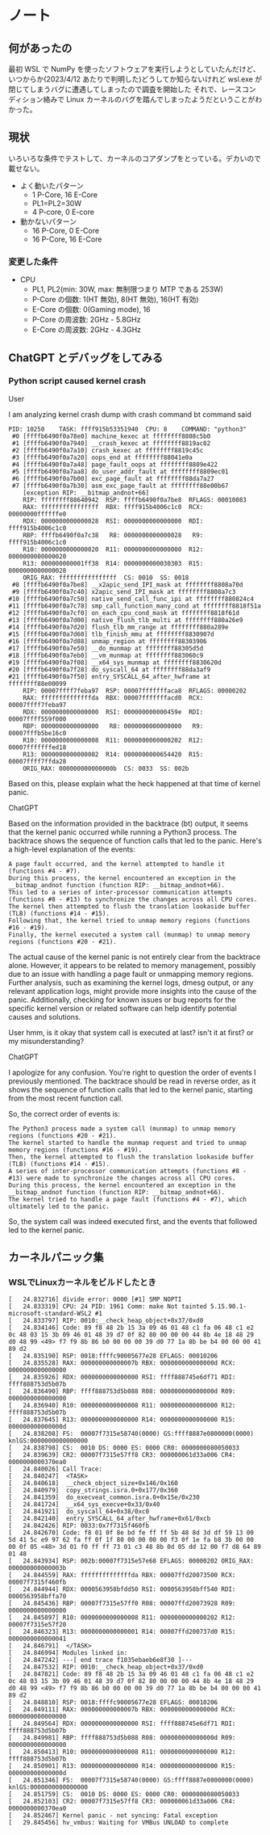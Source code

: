 # ノート

## 何があったの

最初 WSL で NumPy を使ったソフトウェアを実行しようとしていたんだけど、いつからか(2023/4/12 あたりで判明した)どうしてか知らないけれど wsl.exe が閉じてしまうバグに遭遇してしまったので調査を開始した
それで、レースコンディション絡みで Linux カーネルのバグを踏んでしまったようだということがわかった。

## 現状

いろいろな条件でテストして、カーネルのコアダンプをとっている。デカいので載せない。

- よく動いたパターン
  - 1 P-Core, 16 E-Core
  - PL1=PL2=30W
  - 4 P-core, 0 E-core
- 動かないパターン
  - 16 P-Core, 0 E-Core
  - 16 P-Core, 16 E-Core

### 変更した条件

- CPU
  - PL1, PL2(min: 30W, max: 無制限つまり MTP である 253W)
  - P-Core の個数: 1(HT 無効), 8(HT 無効), 16(HT 有効)
  - E-Core の個数: 0(Gaming mode), 16
  - P-Core の周波数: 2GHz - 5.8GHz
  - E-Core の周波数: 2GHz - 4.3GHz

## ChatGPT とデバッグをしてみる

### Python script caused kernel crash

User

I am analyzing kernel crash dump with crash command
bt command said

```
PID: 10250    TASK: ffff915b53351940  CPU: 8    COMMAND: "python3"
 #0 [ffffb6490f0a78e0] machine_kexec at ffffffff8808c5b0
 #1 [ffffb6490f0a7940] __crash_kexec at ffffffff8819ac02
 #2 [ffffb6490f0a7a10] crash_kexec at ffffffff8819c45c
 #3 [ffffb6490f0a7a20] oops_end at ffffffff88041e0a
 #4 [ffffb6490f0a7a48] page_fault_oops at ffffffff8809e422
 #5 [ffffb6490f0a7aa8] do_user_addr_fault at ffffffff8809ec01
 #6 [ffffb6490f0a7b00] exc_page_fault at ffffffff88da7a27
 #7 [ffffb6490f0a7b30] asm_exc_page_fault at ffffffff88e00b67
    [exception RIP: __bitmap_andnot+66]
    RIP: ffffffff88640942  RSP: ffffb6490f0a7be8  RFLAGS: 00010083
    RAX: ffffffffffffffff  RBX: ffff915b4006c1c0  RCX: 00000000ffffffe0
    RDX: 0000000000000028  RSI: 0000000000000000  RDI: ffff915b4006c1c0
    RBP: ffffb6490f0a7c38   R8: 0000000000000028   R9: ffff915b4006c1c0
    R10: 0000000000000020  R11: 0000000000000000  R12: 0000000000000020
    R13: 000000000001ff38  R14: 0000000000030303  R15: 0000000000000028
    ORIG_RAX: ffffffffffffffff  CS: 0010  SS: 0018
 #8 [ffffb6490f0a7be8] __x2apic_send_IPI_mask at ffffffff8808a70d
 #9 [ffffb6490f0a7c40] x2apic_send_IPI_mask at ffffffff8808a7c3
#10 [ffffb6490f0a7c50] native_send_call_func_ipi at ffffffff880824c4
#11 [ffffb6490f0a7c78] smp_call_function_many_cond at ffffffff8818f51a
#12 [ffffb6490f0a7cf0] on_each_cpu_cond_mask at ffffffff8818f61d
#13 [ffffb6490f0a7d00] native_flush_tlb_multi at ffffffff880a26e9
#14 [ffffb6490f0a7d20] flush_tlb_mm_range at ffffffff880a289e
#15 [ffffb6490f0a7d60] tlb_finish_mmu at ffffffff8830907d
#16 [ffffb6490f0a7d88] unmap_region at ffffffff88303906
#17 [ffffb6490f0a7e50] __do_munmap at ffffffff88305d5d
#18 [ffffb6490f0a7eb0] __vm_munmap at ffffffff883060c9
#19 [ffffb6490f0a7f08] __x64_sys_munmap at ffffffff8830620d
#20 [ffffb6490f0a7f28] do_syscall_64 at ffffffff88da3af9
#21 [ffffb6490f0a7f50] entry_SYSCALL_64_after_hwframe at ffffffff88e00099
    RIP: 00007ffff7feba97  RSP: 00007fffffffaca8  RFLAGS: 00000202
    RAX: ffffffffffffffda  RBX: 00007fffffffacd0  RCX: 00007ffff7feba97
    RDX: 0000000000000000  RSI: 000000000000459e  RDI: 00007ffff559f000
    RBP: 0000000000000000   R8: 0000000000000000   R9: 00007fffb5be16c0
    R10: 0000000000000008  R11: 0000000000000202  R12: 00007fffffffed18
    R13: 0000000000000002  R14: 0000000000654420  R15: 00007ffff7ffda28
    ORIG_RAX: 000000000000000b  CS: 0033  SS: 002b
```

Based on this, please explain what the heck happened at that time of kernel panic.

ChatGPT

Based on the information provided in the backtrace (bt) output, it seems that the kernel panic occurred while running a Python3 process. The backtrace shows the sequence of function calls that led to the panic. Here's a high-level explanation of the events:

    A page fault occurred, and the kernel attempted to handle it (functions #4 - #7).
    During this process, the kernel encountered an exception in the __bitmap_andnot function (function RIP: __bitmap_andnot+66).
    This led to a series of inter-processor communication attempts (functions #8 - #13) to synchronize the changes across all CPU cores.
    The kernel then attempted to flush the translation lookaside buffer (TLB) (functions #14 - #15).
    Following that, the kernel tried to unmap memory regions (functions #16 - #19).
    Finally, the kernel executed a system call (munmap) to unmap memory regions (functions #20 - #21).

The actual cause of the kernel panic is not entirely clear from the backtrace alone. However, it appears to be related to memory management, possibly due to an issue with handling a page fault or unmapping memory regions. Further analysis, such as examining the kernel logs, dmesg output, or any relevant application logs, might provide more insights into the cause of the panic. Additionally, checking for known issues or bug reports for the specific kernel version or related software can help identify potential causes and solutions.

User
hmm, is it okay that system call is executed at last? isn't it at first? or my misunderstanding?

ChatGPT

I apologize for any confusion. You're right to question the order of events I previously mentioned. The backtrace should be read in reverse order, as it shows the sequence of function calls that led to the kernel panic, starting from the most recent function call.

So, the correct order of events is:

    The Python3 process made a system call (munmap) to unmap memory regions (functions #20 - #21).
    The kernel started to handle the munmap request and tried to unmap memory regions (functions #16 - #19).
    Then, the kernel attempted to flush the translation lookaside buffer (TLB) (functions #14 - #15).
    A series of inter-processor communication attempts (functions #8 - #13) were made to synchronize the changes across all CPU cores.
    During this process, the kernel encountered an exception in the __bitmap_andnot function (function RIP: __bitmap_andnot+66).
    The kernel tried to handle a page fault (functions #4 - #7), which ultimately led to the panic.

So, the system call was indeed executed first, and the events that followed led to the kernel panic.


## カーネルパニック集
### WSLでLinuxカーネルをビルドしたとき
```
[   24.832716] divide error: 0000 [#1] SMP NOPTI
[   24.833319] CPU: 24 PID: 1961 Comm: make Not tainted 5.15.90.1-microsoft-standard-WSL2 #1
[   24.833797] RIP: 0010:__check_heap_object+0x37/0xd0
[   24.834146] Code: 89 f8 48 2b 15 3a 09 46 01 48 c1 fa 06 48 c1 e2 0c 48 03 15 3b 09 46 01 48 39 d7 0f 82 80 00 00 00 44 8b 4e 18 48 29 d0 48 99 <49> f7 f9 8b 86 b0 00 00 00 39 d0 77 1a 8b be b4 00 00 00 41 89 d2
[   24.835190] RSP: 0018:ffffc90005677e28 EFLAGS: 00010206
[   24.835528] RAX: 000000000000007b RBX: 000000000000000d RCX: 0000000000000000
[   24.835926] RDX: 0000000000000000 RSI: ffff888745e6df71 RDI: ffff888753d5b07b
[   24.836490] RBP: ffff888753d5b088 R08: 000000000000000d R09: 0000000000000000
[   24.836940] R10: 0000000000000008 R11: 0000000000000000 R12: ffff888753d5b07b
[   24.837645] R13: 0000000000000000 R14: 0000000000000000 R15: 000000000000000d
[   24.838208] FS:  00007f7315e58740(0000) GS:ffff8887e0800000(0000) knlGS:0000000000000000
[   24.838798] CS:  0010 DS: 0000 ES: 0000 CR0: 0000000080050033
[   24.839639] CR2: 00007f7315e57ff8 CR3: 000000061d33a006 CR4: 0000000000370ea0
[   24.840026] Call Trace:
[   24.840247]  <TASK>
[   24.840618]  __check_object_size+0x146/0x160
[   24.840979]  copy_strings.isra.0+0x177/0x360
[   24.841359]  do_execveat_common.isra.0+0x15e/0x230
[   24.841724]  __x64_sys_execve+0x33/0x40
[   24.841921]  do_syscall_64+0x38/0xc0
[   24.842140]  entry_SYSCALL_64_after_hwframe+0x61/0xcb
[   24.842426] RIP: 0033:0x7f7315f460fb
[   24.842670] Code: f8 01 0f 8e bd fe ff ff 5b 48 8d 3d df 59 13 00 5d 41 5c e9 97 62 fa ff 0f 1f 80 00 00 00 00 f3 0f 1e fa b8 3b 00 00 00 0f 05 <48> 3d 01 f0 ff ff 73 01 c3 48 8b 0d 05 dd 12 00 f7 d8 64 89 01 48
[   24.843934] RSP: 002b:00007f7315e57e68 EFLAGS: 00000202 ORIG_RAX: 000000000000003b
[   24.844559] RAX: ffffffffffffffda RBX: 00007ffd20073500 RCX: 00007f7315f460fb
[   24.844944] RDX: 0000563958bfdd50 RSI: 0000563958bff540 RDI: 0000563958bffa70
[   24.845436] RBP: 00007f7315e57ff0 R08: 00007ffd20073928 R09: 0000000000000000
[   24.845897] R10: 0000000000000008 R11: 0000000000000202 R12: 00007f7315e57f20
[   24.846323] R13: 0000000000000001 R14: 00007ffd200737d0 R15: 0000000000000041
[   24.846791]  </TASK>
[   24.846994] Modules linked in:
[   24.847242] ---[ end trace f1035ebaeb6e8f30 ]---
[   24.847532] RIP: 0010:__check_heap_object+0x37/0xd0
[   24.847821] Code: 89 f8 48 2b 15 3a 09 46 01 48 c1 fa 06 48 c1 e2 0c 48 03 15 3b 09 46 01 48 39 d7 0f 82 80 00 00 00 44 8b 4e 18 48 29 d0 48 99 <49> f7 f9 8b 86 b0 00 00 00 39 d0 77 1a 8b be b4 00 00 00 41 89 d2
[   24.848810] RSP: 0018:ffffc90005677e28 EFLAGS: 00010206
[   24.849111] RAX: 000000000000007b RBX: 000000000000000d RCX: 0000000000000000
[   24.849564] RDX: 0000000000000000 RSI: ffff888745e6df71 RDI: ffff888753d5b07b
[   24.849981] RBP: ffff888753d5b088 R08: 000000000000000d R09: 0000000000000000
[   24.850413] R10: 0000000000000008 R11: 0000000000000000 R12: ffff888753d5b07b
[   24.850901] R13: 0000000000000000 R14: 0000000000000000 R15: 000000000000000d
[   24.851346] FS:  00007f7315e58740(0000) GS:ffff8887e0800000(0000) knlGS:0000000000000000
[   24.851759] CS:  0010 DS: 0000 ES: 0000 CR0: 0000000080050033
[   24.852103] CR2: 00007f7315e57ff8 CR3: 000000061d33a006 CR4: 0000000000370ea0
[   24.852467] Kernel panic - not syncing: Fatal exception
[   29.845456] hv_vmbus: Waiting for VMBus UNLOAD to complete
```